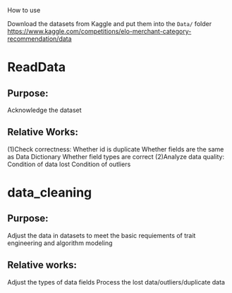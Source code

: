How to use

Download the datasets from Kaggle and put them into the `Data/` folder
https://www.kaggle.com/competitions/elo-merchant-category-recommendation/data

# ReadData
## Purpose:
Acknowledge the dataset
## Relative Works:
(1)Check correctness: 
Whether id is duplicate
Whether fields are the same as Data Dictionary
Whether field types are correct
(2)Analyze data quality:
Condition of data lost
Condition of outliers

# data_cleaning
## Purpose: 
Adjust the data in datasets to meet the basic requiements of trait engineering and algorithm modeling
## Relative works:
Adjust the types of data fields
Process the lost data/outliers/duplicate data
